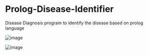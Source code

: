 # Prolog-Disease-Identifier
Disease Diagnosis program to identify the disease based on prolog language



![image](https://user-images.githubusercontent.com/72275403/109672238-d7c31b00-7b9a-11eb-85b2-40d72c9d959c.png)



![image](https://user-images.githubusercontent.com/72275403/109672309-e90c2780-7b9a-11eb-964c-aeb1e9385765.png)
